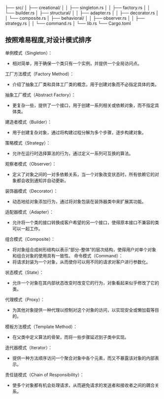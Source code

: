 ├── src/
│   ├── creational/
│   │   ├── singleton.rs
│   │   ├── factory.rs
│   │   └── builder.rs
│   ├── structural/
│   │   ├── adapter.rs
│   │   ├── decorator.rs
│   │   └── composite.rs
│   ├── behavioral/
│   │   ├── observer.rs
│   │   ├── strategy.rs
│   │   └── command.rs
│   └── lib.rs
└── Cargo.toml



## 按照难易程度,对设计模式排序

单例模式（Singleton）：
*  相对简单，用于确保一个类只有一个实例，并提供一个全局访问点。

工厂方法模式（Factory Method）：
*  介绍了抽象工厂类和具体工厂类的概念，用于创建对象而不必指定具体的类。

抽象工厂模式（Abstract Factory）：
*  更复杂一些，提供了一个接口，用于创建一系列相关或依赖对象，而不指定具体类。

建造者模式（Builder）：
*  用于创建复杂对象，通过将构建过程分解为多个步骤，逐步构建对象。

策略模式（Strategy）：
*  允许在运行时选择算法的行为，通过定义一系列可互换的算法。

观察者模式（Observer）：
*  定义了对象之间的一对多依赖关系，当一个对象改变状态时，所有依赖它的对象都会收到通知并自动更新。

装饰器模式（Decorator）：
*  动态地给对象添加行为，通过将对象包装在装饰器类中来扩展其功能。

适配器模式（Adapter）：
*  允许将一个类的接口转换成客户希望的另一个接口，使得原本接口不兼容的类可以一起工作。

组合模式（Composite）：
*  将对象组合成树形结构以表示“部分-整体”的层次结构，使得用户对单个对象和组合对象的使用具有一致性。
命令模式（Command）：
*  将请求封装为一个对象，从而使你可以用不同的请求对客户进行参数化。

状态模式（State）：
*  允许一个对象在其内部状态改变时改变它的行为，对象看起来似乎修改了它的类。

代理模式（Proxy）：
*  为其他对象提供一种代理以控制对这个对象的访问，以实现安全或懒加载等目的。

模板方法模式（Template Method）：
*  在父类中定义算法的骨架，而将一些步骤延迟到子类中实现。

迭代器模式（Iterator）：
*  提供一种方法顺序访问一个聚合对象中各个元素，而又不暴露该对象的内部表示。

责任链模式（Chain of Responsibility）：
*  使多个对象都有机会处理请求，从而避免请求的发送者和接收者之间的耦合关系。